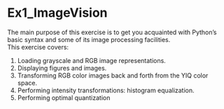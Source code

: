 # Ex1_ImageVision
The main purpose of this exercise is to get you acquainted with Python’s basic syntax and some of its image processing facilities. </br>
This exercise covers:

1. Loading grayscale and RGB image representations. 
2. Displaying figures and images.
3. Transforming RGB color images back and forth from the YIQ color space.
4. Performing intensity transformations: histogram equalization.
5. Performing optimal quantization

